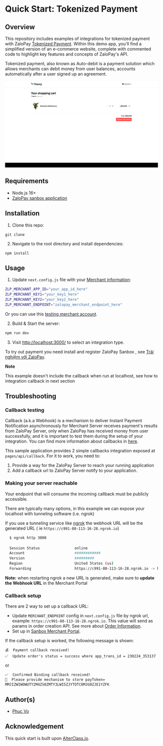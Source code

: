 # Quick Start: Tokenized Payment

## Overview

This repository includes examples of integrations for tokenized payment with
ZaloPay [Tokenized Payment](https://docs.zalopay.vn/downloads/api/ZaloPay-APIs-AgreementPay-Integration-Document.pdf).
Within this demo app, you'll find a simplified version of an e-commerce website, complete with commented code to
highlight key features and concepts of ZaloPay's API.

Tokenized payment, also known as Auto-debit is a payment solution which allows merchants can debit money from
user balances, accounts automatically after a user signed up an agreement.

![Card checkout demo](public/images/demo-agreement-pay.gif)

## Requirements

- Node.js 16+
- [ZaloPay sanbox application](https://docs.zalopay.vn/v2/start/#A)

## Installation

1. Clone this repo:

```
git clone 
```

2. Navigate to the root directory and install dependencies:

```
npm install
```

## Usage

1. Update `next.config.js` file with your [Merchant information](https://docs.zalopay.vn/v2/start/):

```sh
ZLP_MERCHANT_APP_ID="your_app_id_here"
ZLP_MERCHANT_KEY1="your_key1_here"
ZLP_MERCHANT_KEY2="your_key2_here"
ZLP_MERCHANT_ENDPOINT="zalopay_merchant_endpoint_here"
```

Or you can use this [testing merchant account](https://docs.zalopay.vn/v2/start/#A-V).

2. Build & Start the server:

```sh
npm run dev
```

3. Visit [http://localhost:3000/](http://localhost:3000/) to select an integration type.

To try out payment you need install and register ZaloPay Sanbox ,
see [Trải nghiệm với ZaloPay](https://docs.zalopay.vn/v2/start/#A).

**Note**

This example doesn't include the callback when run at localhost, see how to integration callback in next section

## Troubleshooting

### Callback testing

Callback (a.k.a Webhook) is a mechanism to deliver Instant Payment Notification asynchronously for Merchant Server
receives payment's results from ZaloPay Server, only when ZaloPay has received money from user successfully, and it is
important to test them during the setup of your integration.
You can find more information about callbacks in [here](https://docs.zalopay.vn/en/v2/general/overview.html#callback).

This sample application provides 2 simple callbacks integration exposed at `pages/api/callback`. For it to work, you
need to:

1. Provide a way for the ZaloPay Server to reach your running application
2. Add a callback url to ZaloPay Server notify to your application.

### Making your server reachable

Your endpoint that will consume the incoming callback must be publicly accessible.

There are typically many options, in this example we can expose your localhost with tunneling software (i.e. ngrok)

If you use a tunneling service like [ngrok](ngrok) the webhook URL will be the generated URL (
ie `https://c991-80-113-16-28.ngrok.io`)

```bash
  $ ngrok http 3000
  
  Session Status                online                                                                                           
  Account                       ############                                                                      
  Version                       #########                                                                                          
  Region                        United States (us)                                                                                 
  Forwarding                    https://c991-80-113-16-28.ngrok.io -> http://localhost:3000           
```

**Note:** when restarting ngrok a new URL is generated, make sure to **update the Webhook URL** in the Merchant Portal

### Callback setup

There are 2 way to set up a callback URL:

- Update `MERCHANT_ENDPOINT` config in `next.config.js` file by ngrok url,
  example: `https://c991-80-113-16-28.ngrok.io`. This value will send as params
  in order creation API. See more
  about [Order Information](https://docs.zalopay.vn/en/v2/general/overview.html#order-creation_order-information).
- Set up in [Sanbox Merchant Portal](https://sbmc.zalopay.vn/home).

If the callback setup is worked, the following message is shown:

```text
💰  Payment callback received!
✅  Update order's status = success where app_trans_id = 230224_353137
```

or

```text
✅  Confirmed Binding callback received!
🌈  Please provide mechanism to store payToken= MMJIZWIWOWUTY2M4ZS0ZMTY3LWI5ZJYTOTC0MJG0ZJE1YZFK
```

## Author(s)

- [Phuc Vo](https://github.com/NoRaDoMi)

## Acknowledgement

This quick start is built upon [AlterClass.io](https://github.com/AlterClassIO/ecommerce-nextjs-stripe-checkout). 